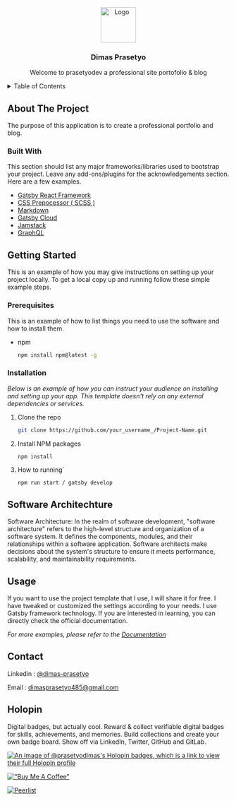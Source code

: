 <div align="center">
  <a href="https://github.com/othneildrew/Best-README-Template">
    <img src="docs/logo/prasetyodev.png" alt="Logo" width="auto" height="80">
  </a>

  <h3 align="center">Dimas Prasetyo </h3>

  <p align="center">
    Welcome to prasetyodev a professional site portofolio & blog
  </p>
</div>


<!-- TABLE OF CONTENTS -->
<details>
  <summary>Table of Contents</summary>
  <ol>
    <li>
      <a href="#about-the-project">About The Project</a>
      <ul>
        <li><a href="#built-with">Built With</a></li>
        <li><a href="#architechture">Software Architecture</a></li>
      </ul>
    </li>
    <li>
      <a href="#getting-started">Getting Started</a>
      <ul>
        <li><a href="#prerequisites">Prerequisites</a></li>
        <li><a href="#installation">Installation</a></li>
      </ul>
    </li>
    <li><a href="#usage">Usage</a></li>
    <li><a href="#contact">Contact</a></li>
  </ol>
</details>

<!-- ABOUT THE PROJECT -->
## About The Project

The purpose of this application is to create a professional portfolio and blog.

### Built With

This section should list any major frameworks/libraries used to bootstrap your project. Leave any add-ons/plugins for the acknowledgements section. Here are a few examples.

* [Gatsby React Framework](https://www.gatsbyjs.com)
* [CSS Prepocessor ( SCSS )](https://sass-lang.com)
* [Markdown](https://www.markdownguide.org)
* [Gatsby Cloud](https://www.gatsbyjs.com/dashboard/login)
* [Jamstack](https://jamstack.org)
* [GraphQL](https://graphql.org/)

<!-- GETTING STARTED -->
## Getting Started

This is an example of how you may give instructions on setting up your project locally.
To get a local copy up and running follow these simple example steps.

### Prerequisites

This is an example of how to list things you need to use the software and how to install them.
* npm
  ```sh
  npm install npm@latest -g
  ```

### Installation

_Below is an example of how you can instruct your audience on installing and setting up your app. This template doesn't rely on any external dependencies or services._

1. Clone the repo
   ```sh
   git clone https://github.com/your_username_/Project-Name.git
   ```
3. Install NPM packages
   ```sh
   npm install
   ```
4. How to running`
   ```
   npm run start / gatsby develop
   ```

## Software Architechture

Software Architecture: In the realm of software development, "software architecture" refers to the high-level structure and organization of a software system. It defines the components, modules, and their relationships within a software application. Software architects make decisions about the system's structure to ensure it meets performance, scalability, and maintainability requirements.

## Usage

If you want to use the project template that I use, I will share it for free. I have tweaked or customized the settings according to your needs. I use Gatsby framework technology. If you are interested in learning, you can directly check the official documentation.

_For more examples, please refer to the [Documentation](https://www.gatsbyjs.com/)_

## Contact

Linkedin : [@dimas-prasetyo](https://www.linkedin.com/in/dimas-prasetyo)

Email : dimasprasetyo485@gmail.com


## Holopin

Digital badges, but actually cool.
Reward & collect verifiable digital badges for skills, achievements, and memories. Build collections and create your own badge board. Show off via LinkedIn, Twitter, GitHub and GitLab.

[![An image of @prasetyodimas's Holopin badges, which is a link to view their full Holopin profile](https://holopin.me/prasetyodimas)](https://holopin.io/@prasetyodimas)

[!["Buy Me A Coffee"](https://www.buymeacoffee.com/assets/img/custom_images/orange_img.png)](https://www.buymeacoffee.com/prasetyodimas)

[![Peerlist](https://github-readme-badge.peerlist.io/api/prasetyodimas?style=for-the-badge)](https://peerlist.io/prasetyodimas)
